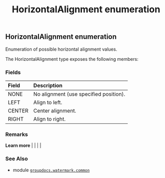 ﻿---
title: HorizontalAlignment enumeration
second_title: GroupDocs.Watermark for Python via .NET API References
description: 
type: docs
url: /python-net/groupdocs.watermark.common/horizontalalignment/
is_root: false
weight: 80
---

## HorizontalAlignment enumeration

Enumeration of possible horizontal alignment values.



The HorizontalAlignment type exposes the following members:

### Fields
| Field | Description |
| :- | :- |
| NONE | No alignment (use specified position). |
| LEFT | Align to left. |
| CENTER | Center alignment. |
| RIGHT | Align to right. |



### Remarks 


**Learn more** |
|
 |
 |

### See Also
* module [`groupdocs.watermark.common`](..)
